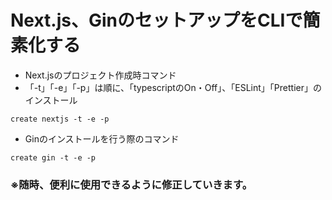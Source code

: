 # Next.js、GinのセットアップをCLIで簡素化する

- Next.jsのプロジェクト作成時コマンド
- 「-t」「-e」「-p」は順に、「typescriptのOn・Off」、「ESLint」「Prettier」のインストール
``` 
create nextjs -t -e -p
```

- Ginのインストールを行う際のコマンド
``` 
create gin -t -e -p
```

### ※随時、便利に使用できるように修正していきます。
